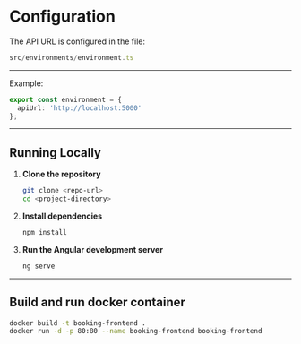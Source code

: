 # Configuration

The API URL is configured in the file:
```ts
src/environments/environment.ts
```
---
Example:
```ts
export const environment = {
  apiUrl: 'http://localhost:5000'
};
```
---
## Running Locally

1. **Clone the repository**

   ```bash
   git clone <repo-url>
   cd <project-directory>
   ```
2. **Install dependencies**
   ```bash
   npm install
   ```
3. **Run the Angular development server**
   ```bash
   ng serve
   ```
---
## Build and run docker container
  ```bash
  docker build -t booking-frontend .
  docker run -d -p 80:80 --name booking-frontend booking-frontend
  ```
